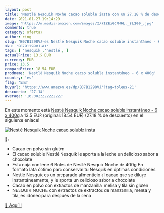 ```yaml
---
layout: post
title: 'Nestlé Nesquik Noche cacao soluble insta con un 27.18 % de descuento'
date: 2021-01-27 19:14:29
image: 'https://m.media-amazon.com/images/I/51ZEzGCN4HL._SL200_.jpg'
comments: true
category: ofertas
author: ring
slug: 'B07B1298VJ-es Nestlé Nesquik Noche cacao soluble instantáneo - 6 x 400g'
sku: 'B07B1298VJ-es'
tags: [ 'nesquik','nestlé', ]
actualPrice: 13.5 EUR
currency: EUR
price: 13.5
comparePrice: 18.54 EUR
prodname: 'Nestlé Nesquik Noche cacao soluble instantáneo - 6 x 400g'
country: 'es'
flag: '🇪🇸'
buyurl: 'https://www.amazon.es/dp/B07B1298VJ/?tag=tolees-21'
descuento: '27.18'
average: '16.0022222222222'
---
```


En este momento está [Nestlé Nesquik Noche cacao soluble instantáneo - 6 x 400g](https://www.amazon.es/dp/B07B1298VJ/?tag=tolees-21) a 13.5 EUR (original: 18.54 EUR) (27.18 %  de descuento) en el siguiente enlace!

[![Nestlé Nesquik Noche cacao soluble insta](https://m.media-amazon.com/images/I/51ZEzGCN4HL._SL200_.jpg)](https://www.amazon.es/dp/B07B1298VJ/?tag=tolees-21)

🔎:

- Cacao en polvo sin gluten
- El cacao soluble Nestlé Nesquik le aporta a la leche un delicioso sabor a chocolate
- Esta caja contiene 6 Botes de Nestlé Nesquik Noche de 400g En formato lata óptimo para conservar tu Nesquik en óptimas condiciones
- Nestlé Nesquik es un preparado alimenticio al cacao que se diluye instantáneamente, y le aporta un delicioso sabor a chocolate
- Cacao en polvo con extractos de manzanilla, melisa y tila sin gluten
- NESQUIK NOCHE con extractos de extractos de manzanilla, melisa y tila, es idóneo para después de la cena

[🛒 Aquí!!!](https://www.amazon.es/dp/B07B1298VJ/?tag=tolees-21)
